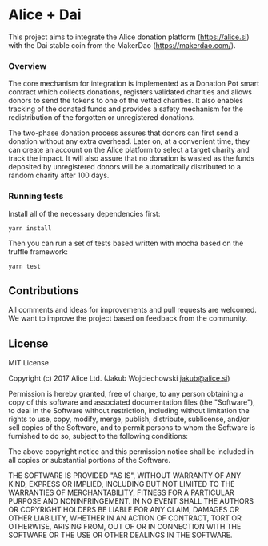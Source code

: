 # Alice + Dai

This project aims to integrate the Alice donation platform (<https://alice.si>) with the Dai stable coin from the MakerDao (https://makerdao.com/).

### Overview

The core mechanism for integration is implemented as a Donation Pot smart contract which collects donations, registers validated charities and allows donors to send the tokens to one of the vetted charities. It also enables tracking of the donated funds and provides a safety mechanism for the redistribution of the forgotten or unregistered donations.

The two-phase donation process assures that donors can first send a donation without any extra overhead. Later on, at a convenient time, they can create an account on the Alice platform to select a target charity and track the impact. It will also assure that no donation is wasted as the funds deposited by unregistered donors will be automatically distributed to a random charity after 100 days.

### Running tests

Install all of the necessary dependencies first:

    yarn install

Then you can run a set of tests based written with mocha based on the truffle framework:

    yarn test

## Contributions

All comments and ideas for improvements and pull requests are welcomed. We want to improve the project based on feedback from the community.

## License

MIT License

Copyright (c) 2017 Alice Ltd. (Jakub Wojciechowski jakub@alice.si)

Permission is hereby granted, free of charge, to any person obtaining a copy
of this software and associated documentation files (the "Software"), to deal
in the Software without restriction, including without limitation the rights
to use, copy, modify, merge, publish, distribute, sublicense, and/or sell
copies of the Software, and to permit persons to whom the Software is
furnished to do so, subject to the following conditions:

The above copyright notice and this permission notice shall be included in all
copies or substantial portions of the Software.

THE SOFTWARE IS PROVIDED "AS IS", WITHOUT WARRANTY OF ANY KIND, EXPRESS OR
IMPLIED, INCLUDING BUT NOT LIMITED TO THE WARRANTIES OF MERCHANTABILITY,
FITNESS FOR A PARTICULAR PURPOSE AND NONINFRINGEMENT. IN NO EVENT SHALL THE
AUTHORS OR COPYRIGHT HOLDERS BE LIABLE FOR ANY CLAIM, DAMAGES OR OTHER
LIABILITY, WHETHER IN AN ACTION OF CONTRACT, TORT OR OTHERWISE, ARISING FROM,
OUT OF OR IN CONNECTION WITH THE SOFTWARE OR THE USE OR OTHER DEALINGS IN THE
SOFTWARE.
